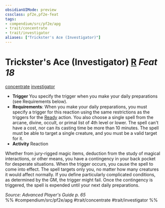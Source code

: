 ```yaml
---
obsidianUIMode: preview
cssclass: pf2e,pf2e-feat
tags:
- compendium/src/pf2e/apg
- trait/concentrate
- trait/investigator
aliases: ["Trickster's Ace (Investigator)"]
---
```

# Trickster's Ace (Investigator)  [R](chapter-9-playing-the-game.md#Actions "Reaction") *Feat 18*  
[concentrate](concentrate.md "Concentrate Action & Ability Trait")  [investigator](Reference/Rules/Traits/investigator-apg.md "Investigator Class Trait")  

- **Trigger** You specify the trigger when you make your daily preparations (see Requirements below).
- **Requirements**: When you make your daily preparations, you must specify a trigger for this reaction using the same restrictions as the triggers for the [Ready](ready.md) action. You also choose a single spell from the arcane, divine, occult, or primal list of 4th level or lower. The spell can't have a cost, nor can its casting time be more than 10 minutes. The spell must be able to target a single creature, and you must be a valid target for it.
- **Activity** Reaction

Whether from jury-rigged magic items, deduction from the study of magical interactions, or other means, you have a contingency in your back pocket for desperate situations. When the trigger occurs, you cause the spell to come into effect. The spell targets only you, no matter how many creatures it would affect normally. If you define particularly complicated conditions, as determined by the GM, the trigger might fail. Once the contingency is triggered, the spell is expended until your next daily preparations.

*Source: Advanced Player's Guide p. 65*  
%% #compendium/src/pf2e/apg #trait/concentrate #trait/investigator %%
